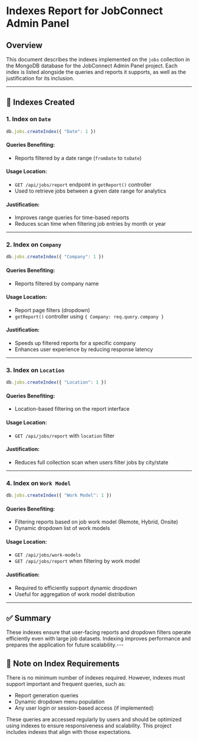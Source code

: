 # Indexes Report for JobConnect Admin Panel

## Overview

This document describes the indexes implemented on the `jobs` collection in the MongoDB database for the JobConnect Admin Panel project. Each index is listed alongside the queries and reports it supports, as well as the justification for its inclusion.

---

## 📄 Indexes Created

### 1. Index on `Date`
```js
db.jobs.createIndex({ "Date": 1 })
```

#### Queries Benefiting:
- Reports filtered by a date range (`fromDate` to `toDate`)

#### Usage Location:
- `GET /api/jobs/report` endpoint in `getReport()` controller
- Used to retrieve jobs between a given date range for analytics

#### Justification:
- Improves range queries for time-based reports
- Reduces scan time when filtering job entries by month or year

---

### 2. Index on `Company`
```js
db.jobs.createIndex({ "Company": 1 })
```

#### Queries Benefiting:
- Reports filtered by company name

#### Usage Location:
- Report page filters (dropdown)
- `getReport()` controller using `{ Company: req.query.company }`

#### Justification:
- Speeds up filtered reports for a specific company
- Enhances user experience by reducing response latency

---

### 3. Index on `Location`
```js
db.jobs.createIndex({ "Location": 1 })
```

#### Queries Benefiting:
- Location-based filtering on the report interface

#### Usage Location:
- `GET /api/jobs/report` with `location` filter

#### Justification:
- Reduces full collection scan when users filter jobs by city/state

---

### 4. Index on `Work Model`
```js
db.jobs.createIndex({ "Work Model": 1 })
```

#### Queries Benefiting:
- Filtering reports based on job work model (Remote, Hybrid, Onsite)
- Dynamic dropdown list of work models

#### Usage Location:
- `GET /api/jobs/work-models`
- `GET /api/jobs/report` when filtering by work model

#### Justification:
- Required to efficiently support dynamic dropdown
- Useful for aggregation of work model distribution

---

## ✅ Summary

These indexes ensure that user-facing reports and dropdown filters operate efficiently even with large job datasets. Indexing improves performance and prepares the application for future scalability.---

## 📌 Note on Index Requirements

There is no minimum number of indexes required. However, indexes must support important and frequent queries, such as:
- Report generation queries
- Dynamic dropdown menu population
- Any user login or session-based access (if implemented)

These queries are accessed regularly by users and should be optimized using indexes to ensure responsiveness and scalability. This project includes indexes that align with those expectations.